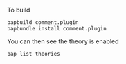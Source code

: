 To build

```
bapbuild comment.plugin
bapbundle install comment.plugin
```

You can then see the theory is enabled
```
bap list theories
```

